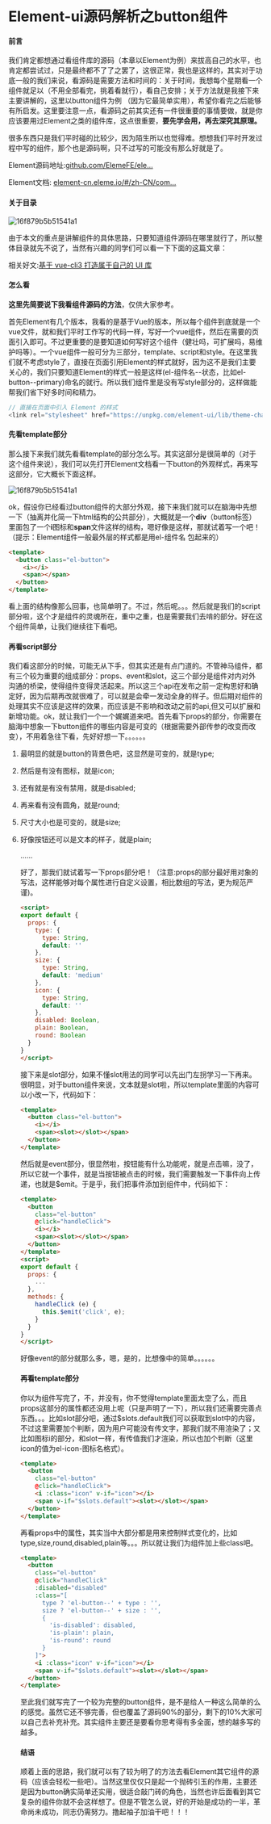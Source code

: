 # Element-ui源码解析之button组件

#### 前言

我们肯定都想通过看组件库的源码（本章以Element为例）来拔高自己的水平，也肯定都尝试过，只是最终都不了了之罢了，这很正常，我也是这样的，其实对于功底一般的我们来说，看源码是需要方法和时间的：关于时间，我想每个星期看一个组件就足以（不用全部看完，挑着看就行），看自己安排；关于方法就是我接下来主要讲解的，这里以button组件为例 （因为它最简单实用），希望你看完之后能够有所启发。这里要注意一点，看源码之前其实还有一件很重要的事情要做，就是你应该要用过Element之类的组件库，这点很重要，**要先学会用，再去深究其原理。**

很多东西只是我们平时碰的比较少，因为陌生所以也觉得难。想想我们平时开发过程中写的组件，那个也是源码啊，只不过写的可能没有那么好就是了。

Element源码地址:[github.com/ElemeFE/ele…](https://juejin.cn/post/6844903812327538702) 

Element文档: [element-cn.eleme.io/#/zh-CN/com…](https://juejin.cn/post/6844903812327538702) 

#### 关于目录

![16f879b5b51541a1](../../images/element/169deab9d9b8f38e.png)

由于本文的重点是讲解组件的具体思路，只要知道组件源码在哪里就行了，所以整体目录就先不说了，当然有兴趣的同学们可以看一下下面的这篇文章：

相关好文:[基于 vue-cli3 打造属于自己的 UI 库](https://juejin.im/post/6844903808787546125) 

#### 怎么看

**这里先简要说下我看组件源码的方法**，仅供大家参考。

首先Element有几个版本，我看的是基于Vue的版本，所以每个组件到底就是一个vue文件，就和我们平时工作写的代码一样，写好一个vue组件，然后在需要的页面引入即可。不过更重要的是要知道如何写好这个组件（健壮吗，可扩展吗，易维护吗等）。一个vue组件一般可分为三部分，template、script和style。在这里我们就不考虑style了，直接在页面引用Element的样式就好，因为这不是我们主要关心的，我们只要知道Element的样式一般是这样(el-组件名--状态，比如el-button--primary)命名的就行。所以我们组件里是没有写style部分的，这样做能帮我们省下好多时间和精力。

```javascript
// 直接在页面中引入 Element 的样式
<link rel="stylesheet" href="https://unpkg.com/element-ui/lib/theme-chalk/index.css">
```

#### 先看template部分

那么接下来我们就先看看template的部分怎么写。其实这部分是很简单的（对于这个组件来说），我们可以先打开Element文档看一下button的外观样式，再来写这部分，它大概长下面这样。

![16f879b5b51541a1](../../images/element/169debbe07b34ef3.png)

ok，假设你已经看过button组件的大部分外观，接下来我们就可以在脑海中先想一下（抽离并化简一下html结构的公共部分），大概就是一个**div**（button标签）里面包了一个**i**图标和**span**文件这样的结构，嗯好像是这样，那就试着写一个吧！（提示：Element组件一般最外层的样式都是用el-组件名 包起来的）

```html
<template>
  <button class="el-button">
    <i></i>
    <span></span>
  </button>
</template>
```

看上面的结构像那么回事，也简单明了。不过，然后呢。。。然后就是我们的script部分啦，这个才是组件的灵魂所在，重中之重，也是需要我们去啃的部分。好在这个组件简单，让我们继续往下看吧。

#### 再看script部分

我们看这部分的时候，可能无从下手，但其实还是有点门道的。不管神马组件，都有三个较为重要的组成部分：props、event和slot，这三个部分是组件对内对外沟通的桥梁，使得组件变得灵活起来。所以这三个api在发布之前一定构思好和确定好，因为后期再改就很难了，可以就是会牵一发动全身的样子。但后期对组件的处理其实不应该是这样的效果，而应该是不影响和改动之前的api,但又可以扩展和新增功能。ok，就让我们一个一个娓娓道来吧。首先看下props的部分，你需要在脑海中想象一下button组件的哪些内容是可变的（根据需要外部传参的改变而改变），不用着急往下看，先好好想一下。。。。。。

1. 最明显的就是button的背景色吧，这显然是可变的，就是type;

2. 然后是有没有图标，就是icon;

3. 还有就是有没有禁用，就是disabled;

4. 再来看有没有圆角，就是round;

5. 尺寸大小也是可变的，就是size;

6. 好像按钮还可以是文本的样子，就是plain;

   ......

   好了，那我们就试着写一下props部分吧！（注意:props的部分最好用对象的写法，这样能够对每个属性进行自定义设置，相比数组的写法，更为规范严谨)。

   ```html
   <script>
   export default {
     props: {
       type: {
         type: String,
         default: ''
       },
       size: {
         type: String,
         default: 'medium'
       },
       icon: {
         type: String,
         default: ''
       },
       disabled: Boolean,
       plain: Boolean,
       round: Boolean
     }
   }
   </script>
   ```

   接下来是slot部分，如果不懂slot用法的同学可以先出门左拐学习一下再来。很明显，对于button组件来说，文本就是slot啦，所以template里面的内容可以小改一下，代码如下：

   ```html
   <template>
     <button class="el-button">
       <i></i>
       <span><slot></slot></span>
     </button>
   </template>
   ```

   然后就是event部分，很显然啦，按钮能有什么功能呢，就是点击嘛，没了，所以它就一个事件，就是当按钮被点击的时候，我们需要触发一下事件向上传递，也就是$emit。于是乎，我们把事件添加到组件中，代码如下：

   ```html
   <template>
     <button
       class="el-button"
       @click="handleClick">
       <i></i>
       <span><slot></slot></span>
     </button>
   </template>
   <script>
   export default {
     props: {
       ...
     },
     methods: {
       handleClick (e) {
         this.$emit('click', e);
       }
     }
   }
   </script>
   ```

   好像event的部分就那么多，嗯，是的，比想像中的简单。。。。。。

   #### 再看template部分

   你以为组件写完了，不，并没有，你不觉得template里面太空了么，而且props这部分的属性都还没用上呢（只是声明了一下），所以我们还需要完善点东西。。。比如slot部分吧，通过$slots.default我们可以获取到slot中的内容，不过这里需要加个判断，因为用户可能没有传文字，那我们就不用渲染了；又比如图标i的部分，和slot一样，有传值我们才渲染，所以也加个判断（这里icon的值为el-icon-图标名格式）。

   ```html
   <template>
     <button
       class="el-button"
       @click="handleClick">
       <i :class="icon" v-if="icon"></i>
       <span v-if="$slots.default"><slot></slot></span>
     </button>
   </template>
   ```

   再看props中的属性，其实当中大部分都是用来控制样式变化的，比如type,size,round,disabled,plain等。。。所以就让我们为组件加上些class吧。

   ```html
   <template>
     <button
       class="el-button"
       @click="handleClick"
       :disabled="disabled"
       :class="[
         type ? 'el-button--' + type : '',
         size ? 'el-button--' + size : '',
         {
           'is-disabled': disabled,
           'is-plain': plain,
           'is-round': round
         }
       ]">
       <i :class="icon" v-if="icon"></i>
       <span v-if="$slots.default"><slot></slot></span>
     </button>
   </template>
   ```

   至此我们就写完了一个较为完整的button组件，是不是给人一种这么简单的么的感觉。虽然它还不够完善，但也覆盖了源码90%的部分，剩下的10%大家可以自己去补充补充。其实组件主要还是要看你思考得有多全面，想的越多写的越多。

   #### 结语

   顺着上面的思路，我们就可以有了较为明了的方法去看Element其它组件的源码（应该会轻松一些吧）。当然这里仅仅只是起一个抛砖引玉的作用，主要还是因为button确实简单还实用，很适合敲门砖的角色，当然也许后面看到其它复杂的组件你就不会这样想了。但是不管怎么说，好的开始是成功的一半，革命尚未成功，同志仍需努力。撸起袖子加油干吧！！！

   